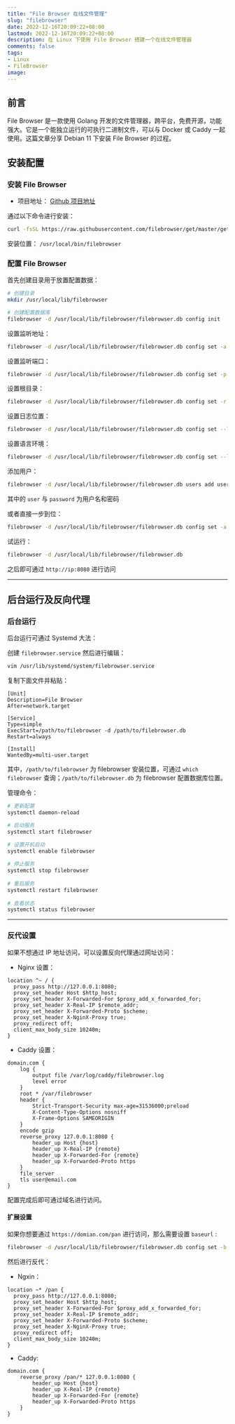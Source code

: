 ```yaml
---
title: "File Browser 在线文件管理"
slug: "filebrowser"
date: 2022-12-16T20:09:22+08:00
lastmod: 2022-12-16T20:09:22+08:00
description: 在 Linux 下使用 File Browser 搭建一个在线文件管理器
comments: false
tags:
- Linux
- FileBrowser
image: 
---
```


## 前言

File Browser 是一款使用 Golang 开发的文件管理器，跨平台，免费开源，功能强大。它是一个能独立运行的可执行二进制文件，可以与 Docker 或 Caddy 一起使用。这篇文章分享 Debian 11 下安装 File Browser 的过程。

## 安装配置

### 安装 File Browser

- 项目地址： [Github 项目地址](https://github.com/filebrowser/filebrowser/)

通过以下命令进行安装：

```bash
curl -fsSL https://raw.githubusercontent.com/filebrowser/get/master/get.sh | bash
```

安装位置： `/usr/local/bin/filebrowser`

### 配置 File Browser

首先创建目录用于放置配置数据：

```bash
# 创建目录
mkdir /usr/local/lib/filebrowser

# 创建配置数据库
filebrowser -d /usr/local/lib/filebrowser/filebrowser.db config init
```

设置监听地址：

```bash
filebrowser -d /usr/local/lib/filebrowser/filebrowser.db config set -a 0.0.0.0
```

设置监听端口：

```bash
filebrowser -d /usr/local/lib/filebrowser/filebrowser.db config set -p 8080
```

设置根目录：

```bash
filebrowser -d /usr/local/lib/filebrowser/filebrowser.db config set -r /var/filebrowser
```

设置日志位置：

```bash
filebrowser -d /usr/local/lib/filebrowser/filebrowser.db config set --log /var/log/filebrowser.log
```

设置语言环境：

```bash
filebrowser -d /usr/local/lib/filebrowser/filebrowser.db config set --locale zh-cn
```

添加用户：

```bash
filebrowser -d /usr/local/lib/filebrowser/filebrowser.db users add user password --perm.admin --locale zh-cn
```

其中的 `user` 与 `password` 为用户名和密码

或者直接一步到位：

```bash
filebrowser -d /usr/local/lib/filebrowser/filebrowser.db config set -a 0.0.0.0 -p 8080 -r /var/filebrowser --log /var/log/filebrowser.log --locale zh-cn
```

试运行：

```bash
filebrowser -d /usr/local/lib/filebrowser/filebrowser.db
```

之后即可通过 `http://ip:8080` 进行访问

---

## 后台运行及反向代理

### 后台运行

后台运行可通过 Systemd 大法：

创建 `filebrowser.service` 然后进行编辑：

```bash
vim /usr/lib/systemd/system/filebrowser.service
```

复制下面文件并粘贴：

```systemd
[Unit]
Description=File Browser
After=network.target

[Service]
Type=simple
ExecStart=/path/to/filebrowser -d /path/to/filebrowser.db
Restart=always

[Install]
WantedBy=multi-user.target
```

其中，`/path/to/filebrowser` 为 filebrowser 安装位置，可通过 `which filebrowser` 查询；`/path/to/filebrowser.db` 为 filebrowser 配置数据库位置。

管理命令：

```bash
# 更新配置
systemctl daemon-reload

# 启动服务
systemctl start filebrowser

# 设置开机启动
systemctl enable filebrowser
​
# 停止服务
systemctl stop filebrowser
​
# 重启服务
systemctl restart filebrowser
​
# 查看状态
systemctl status filebrowser
```

---

### 反代设置

如果不想通过 IP 地址访问，可以设置反向代理通过网址访问：

- Nginx 设置：

```nginx
location ^~ / {
  proxy_pass http://127.0.0.1:8080;
  proxy_set_header Host $http_host;
  proxy_set_header X-Forwarded-For $proxy_add_x_forwarded_for;
  proxy_set_header X-Real-IP $remote_addr;
  proxy_set_header X-Forwarded-Proto $scheme;
  proxy_set_header X-NginX-Proxy true;
  proxy_redirect off;
  client_max_body_size 10240m;
}
```

- Caddy 设置：

```caddyfile
domain.com {
    log {
        output file /var/log/caddy/filebrowser.log
        level error
    }
    root * /var/filebrowser
    header {
        Strict-Transport-Security max-age=31536000;preload
        X-Content-Type-Options nosniff
        X-Frame-Options SAMEORIGIN
    }
    encode gzip
    reverse_proxy 127.0.0.1:8080 {
        header_up Host {host}
        header_up X-Real-IP {remote}
        header_up X-Forwarded-For {remote}
        header_up X-Forwarded-Proto https
    }
    file_server
    tls user@email.com
}
```

配置完成后即可通过域名进行访问。

#### 扩展设置

如果你想要通过 `https://domian.com/pan` 进行访问，那么需要设置 `baseurl` :

```bash
filebrowser -d /usr/local/lib/filebrowser/filebrowser.db config set -b /pan
```

然后进行反代：

- Ngxin：

```nginx
location ~* /pan {
  proxy_pass http://127.0.0.1:8080;
  proxy_set_header Host $http_host;
  proxy_set_header X-Forwarded-For $proxy_add_x_forwarded_for;
  proxy_set_header X-Real-IP $remote_addr;
  proxy_set_header X-Forwarded-Proto $scheme;
  proxy_set_header X-NginX-Proxy true;
  proxy_redirect off;
  client_max_body_size 10240m;
}
```

- Caddy:

```caddyfile
domain.com {
    reverse_proxy /pan/* 127.0.0.1:8080 {
        header_up Host {host}
        header_up X-Real-IP {remote}
        header_up X-Forwarded-For {remote}
        header_up X-Forwarded-Proto https
    }
}
```

